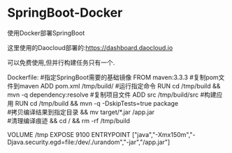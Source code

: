 # SpringBoot-Docker
使用Docker部署SpringBoot

这里使用的Daocloud部署的:https://dashboard.daocloud.io

可以免费使用,但并行构建任务只有一个.

Dockerfile:
#指定SpringBoot需要的基础镜像
 FROM maven:3.3.3
 #复制pom文件到maven
 ADD pom.xml /tmp/build/
 #运行指定命令
 RUN cd /tmp/build && mvn -q dependency:resolve
 #复制项目文件
 ADD src /tmp/build/src
         #构建应用
 RUN cd /tmp/build && mvn -q -DskipTests=true package \
         #拷贝编译结果到指定目录
         && mv target/*.jar /app.jar \
         #清理编译痕迹
         && cd / && rm -rf /tmp/build

 VOLUME /tmp
 EXPOSE 9100
 ENTRYPOINT ["java","-Xmx150m","-Djava.security.egd=file:/dev/./urandom","-jar","/app.jar"]
